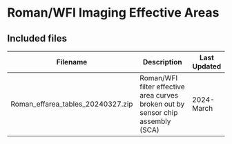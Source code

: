 # Roman/WFI Imaging Effective Areas

## Included files


| Filename                          | Description                                                                     | Last Updated |
|-----------------------------------|---------------------------------------------------------------------------------|--------------|
| Roman_effarea_tables_20240327.zip | Roman/WFI filter effective area curves broken out by sensor chip assembly (SCA) | 2024-March |